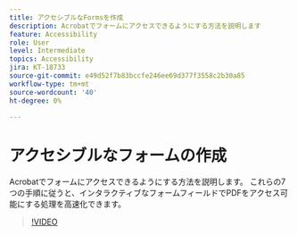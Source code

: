 ```yaml
---
title: アクセシブルなFormsを作成
description: Acrobatでフォームにアクセスできるようにする方法を説明します
feature: Accessibility
role: User
level: Intermediate
topics: Accessibility
jira: KT-18733
source-git-commit: e49d52f7b83bccfe246ee69d377f3558c2b30a85
workflow-type: tm+mt
source-wordcount: '40'
ht-degree: 0%

---
```


# アクセシブルなフォームの作成

Acrobatでフォームにアクセスできるようにする方法を説明します。 これらの7つの手順に従うと、インタラクティブなフォームフィールドでPDFをアクセス可能にする処理を高速化できます。

>[!VIDEO](https://video.tv.adobe.com/v/3471615?quality=12&learn=on&hidetitle=true)